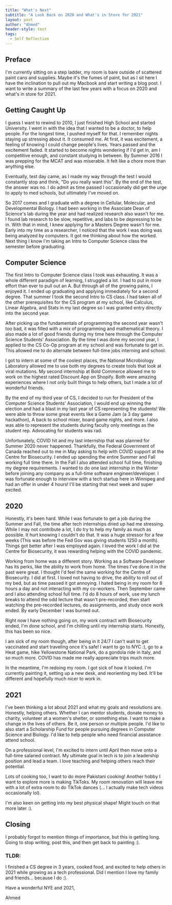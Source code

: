```yaml
---
title: "What's Next"
subtitle: "A Look Back on 2020 and What's in Store for 2021"
layout: post
author: "Ahmed"
header-style: text
tags:
  - Self Reflection
---
```


## Preface
I'm currently sitting on a step ladder, my room is bare outside of scattered paint cans and supplies. Maybe it's the fumes of paint, but as I sit here I have the inclination to pull out my Macbook and start writing a blog post. I want to write a summary of the last few years with a focus on 2020 and what's in store for 2021. 

## Getting Caught Up
I guess I want to rewind to 2010, I just finished High School and started University. I went in with the idea that I wanted to be a doctor, to help people. For the longest time, I pushed myself for that. I remember nights staying up stressing about it. It consumed me. At first, it was excitement, a feeling of knowing I could change people's lives. Years passed and the excitement faded. It started to become nights wondering if I'd get in, am I competitive enough, and constant studying in between. By Summer 2016 I was prepping for the MCAT and was miserable. It felt like a chore more than anything else. 

Eventually, test day came, as I made my way through the test I would constantly stop and think, "Do you really want this". By the end of the test, the answer was no. I do admit as time passed I occasionally did get the urge to apply to med schools, but ultimately I've moved on.

So 2017 comes and I graduate with a degree in Cellular, Molecular, and Developmental Biology. I had been working in the Associate Dean of Science's lab during the year and had realized research also wasn't for me. I found lab research to be slow, repetitive, and labs to be depressing to be in. With that in mind, I knew applying for a Masters Degree wasn't for me. Early into my time as a researcher, I noticed that the work I was doing was being analyzed by computers. It got me thinking about how the worked. Next thing I know I'm taking an Intro to Computer Science class the semester before graduating.

## Computer Science
The first Intro to Computer Science class I took was exhausting. It was a whole different paradigm of learning, I struggled a lot. I had to put in more effort than ever to pull out an A. But through all of the growing pains, I enjoyed it. I ended up graduating and applying immediately for a second degree. That summer I took the second Intro to CS class. I had taken all of the other prerequisites for the  CS program at my school, like Calculus, Linear Algebra, and Stats in my last degree so I was granted entry directly into the second year.

After picking up the fundamentals of programming the second year wasn't too bad, it was filled with a mix of programming and mathematical theory. I also made a lot of good friends during my time here through the Computer Science Students' Association. By the time I was done my second year, I applied to the CS Co-Op program at my school and was fortunate to get in. This allowed me to do alternate between full-time jobs interning and school.

I got to intern at some of the coolest places, the National Microbiology Laboratory allowed me to use both my degrees to create tools that look at viral mutations. My second internship at Bold Commerce allowed me to work on the highest rated Discount App on Shopify. Both were amazing experiences where I not only built things to help others, but I made a lot of wonderful friends. 

By the end of my third year of CS, I decided to run for President of the Computer Science Students' Association, I would end up winning the election and had a blast in my last year of CS representing the students! We were able to throw some great events like a Game Jam (a 3 day game hackathon), A back to school mixer, board game nights, and more. I also was able to represent the students during faculty only meetings as the student rep. Advocating for students was rad.

Unfortunately, COVID hit and my last internship that was planned for Summer 2020 never happened. Thankfully, the Federal Government of Canada reached out to me in May asking to help with COVID support at the Centre for Biosecurity. I ended up spending the entire Summer and Fall working full time there. In the Fall I also attended school full time, finishing my degree requirements. I wanted to do one last internship in the Winter before joining any company as a full-time software engineer/developer. I was fortunate enough to interview with a tech startup here in Winnipeg and had an offer in under 4 hours! I'll be starting that next week and super excited.

## 2020

Honestly, it's been hard. While I was fortunate to get a job during the Summer and Fall, the time after tech internships dried up had me stressing. While I may not contribute a lot, I do try to help my family as much as possible. It hurt knowing I couldn't do that. It was a huge stressor for a few weeks (This was before the Fed Gov was giving students 1250 a month). Things got better after I was employed again. I loved the work I did at the Centre for Biosecurity, it was rewarding helping with the COVID pandemic. 

Working from home was a different story. Working as a Software Developer has its perks, like the ability to work from home. The times I've done it in the past were great. I thought I'd feel the same working for the Centre of Biosecurity. I did at first. I loved not having to drive, the ability to roll out of my bed, but as time passed it got annoying. I hated being in my room for 8 hours a day and not interacting with my co-workers. Then September came and I also attending school full time. I'd do 8 hours of work, use my lunch breaks to attend the odd lecture that wasn't pre-recorded, then start watching the pre-recorded lectures, do assignments, and study once work ended. By early December I was burned out. 

Right now I have nothing going on, my work contract with Biosecurity ended, I'm done school, and I'm chilling until my internship starts. Honestly, this has been so nice. 

I am sick of my room though, after being in it 24/7 I can't wait to get vaccinated and start traveling once it's safe! I want to go to NYC :), go to a Heat game, hike Yellowstone National Park, do a gondola ride in Italy, and so much more. COVID has made me really appreciate trips much more.

In the meantime, I'm redoing my room. I got sick of how it looked. I'm currently painting it, setting up a new desk, and reorienting my bed. It'll be different and hopefully much nicer to work in.


## 2021

I've been thinking a lot about 2021 and what my goals and resolutions are. Honestly, helping others. Whether I can mentor students, donate money to charity, volunteer at a women's shelter, or something else. I want to make a change in the lives of others. Be it, one person or multiple people. I'd like to also start a Scholarship Fund for people pursuing degrees in Computer Science and Biology. I'd like to help people who need financial assistance attend school.

On a professional level, I'm excited to intern until April then move onto a full-time salaried contract. My ultimate goal in tech is to join a leadership position and lead a team. I love teaching and helping others reach their potential. 

Lots of cooking too, I want to do more Pakistani cooking! Another hobby I want to explore more is making TikToks. My room renovation will leave me with a lot of extra room to do TikTok dances (... I actually make tech videos occasionally lol).

I'm also keen on getting into my best physical shape! Might touch on that more later :).

## Closing

I probably forgot to mention things of importance, but this is getting long. Going to stop writing, post this, and then get back to painting :).

### TLDR:

I finished a CS degree in 3 years, cooked food, and excited to help others in 2021 while growing as a tech professional. Did I mention I love my family and friends... because I do :).


Have a wonderful NYE and 2021,

Ahmed
